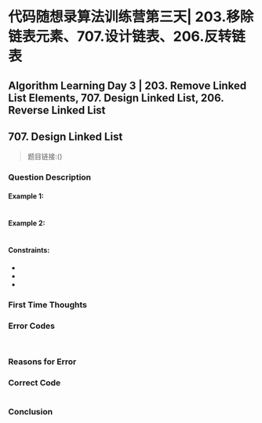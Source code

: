 # 代码随想录算法训练营第三天| 203.移除链表元素、707.设计链表、206.反转链表
## Algorithm Learning Day 3 | 203. Remove Linked List Elements, 707. Design Linked List, 206. Reverse Linked List

## 707. Design Linked List
> 题目链接:()

### Question Description


#### Example 1:
```

```
#### Example 2:
```

```
#### Constraints:
- 
- 
- 

### First Time Thoughts

### Error Codes
```
 
```
### Reasons for Error


### Correct Code
```

```
### Conclusion
